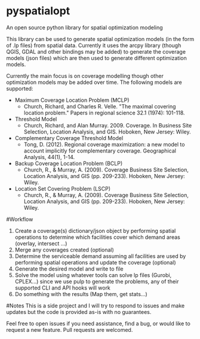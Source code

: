 # pyspatialopt
An open source python library for spatial optimization modeling

This library can be used to generate spatial optimization models (in the form of .lp files) from spatial data. 
Currently it uses the arcpy library (though QGIS, GDAL and other bindings may be added) to  generate the coverage models (json files) which are then used to generate different optimization models.

Currently the main focus is on coverage modelling though other optimization models may be added over time. 
The following models are supported:

 * Maximum Coverage Location Problem (MCLP) 
    * Church, Richard, and Charles R. Velle. "The maximal covering location problem." Papers in regional science 32.1 (1974): 101-118.
 * Threshold Model
    * Church, Richard, and Alan Murray. 2009. Coverage. In Business Site Selection, Location Analysis, and GIS. Hoboken, New Jersey: Wiley.
 * Complementary Coverage Threshold Model
    * Tong, D. (2012). Regional coverage maximization: a new model to account implicitly for complementary coverage. Geographical Analysis, 44(1), 1-14.
 * Backup Coverage Location Problem (BCLP)
    * Church, R., & Murray, A. (2009). Coverage Business Site Selection, Location Analysis, and GIS (pp. 209-233). Hoboken, New Jersey: Wiley.
 * Location Set Covering Problem (LSCP)
    * Church, R., & Murray, A. (2009). Coverage Business Site Selection, Location Analysis, and GIS (pp. 209-233). Hoboken, New Jersey: Wiley.
 
 
#Workflow
1. Create a coverage(s) dictionary/json object by performing spatial operations to determine which facilities cover which demand areas (overlay, intersect ...)
2. Merge any coverages created (optional)
3. Determine the serviceable demand assuming all facilities are used by performing spatial operations and update the coverage (optional)
4. Generate the desired model and write to file
5. Solve the model using whatever tools can solve lp files (Gurobi, CPLEX...) since we use pulp to generate the problems, any of their supported CLI and API hooks will work
6. Do something with the results (Map them, get stats...)
 
#Notes
This is a side project and I will try to respond to issues and make updates but the code is provided as-is with no guarantees. 

Feel free to open issues if you need assistance, find a bug, or would like to request a new feature. Pull requests are welcomed.